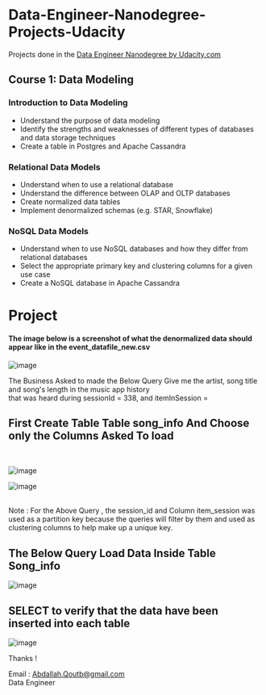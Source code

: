  # Data-Engineer-Nanodegree-Projects-Udacity
Projects done in the [Data Engineer Nanodegree by Udacity.com](https://www.udacity.com/course/data-engineer-nanodegree--nd027)

## Course 1: Data Modeling

### Introduction to Data Modeling
- Understand the purpose of data modeling
- Identify the strengths and weaknesses of different types of databases and data storage techniques
- Create a table in Postgres and Apache Cassandra

### Relational Data Models
- Understand when to use a relational database
- Understand the difference between OLAP and OLTP databases
- Create normalized data tables
- Implement denormalized schemas (e.g. STAR, Snowflake)

### NoSQL Data Models
- Understand when to use NoSQL databases and how they differ from relational databases
- Select the appropriate primary key and clustering columns for a given use case
- Create a NoSQL database in Apache Cassandra



# Project  
#### The image below is a screenshot of what the denormalized data should appear like in the event_datafile_new.csv 

![image](https://user-images.githubusercontent.com/47276503/218794760-3c216787-ee1d-4277-97a0-bb713591ad43.png)

<p> 
The Business Asked to made the Below Query Give me the artist, song title and song's length in the music app history <br> that was heard during sessionId = 338, and itemInSession = 
<br>
<h2> First Create Table Table song_info And Choose only the Columns Asked To load  </h2>
<br>

![image](https://user-images.githubusercontent.com/47276503/219933894-0d5e8a93-083e-4320-93c1-ab1b5f458944.png)




![image](https://user-images.githubusercontent.com/47276503/224638536-06653681-04e9-4e99-842c-5a3dedb54ab8.png)


<br>
Note :
For the Above Query , the session_id and Column item_session was used as a partition key because the queries will filter by them 
and used as clustering columns to help make up a unique key.
<p> 


 <h2> The Below Query Load Data Inside Table Song_info  </h2>

![image](https://user-images.githubusercontent.com/47276503/218798640-3c3de9c2-7cd2-4390-8cf4-676fdb1160b2.png)



 <h2> SELECT to verify that the data have been inserted into each table </h2>

![image](https://user-images.githubusercontent.com/47276503/218798817-a8c3f13a-5ffb-4934-9d36-d0186748ba5a.png)



Thanks !

Email : Abdallah.Qoutb@gmail.com
<br> Data Engineer
